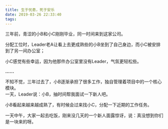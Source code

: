 ```yaml
---
title: 生于忧患，死于安乐
date: 2019-03-26 22:33:40
tags:
---
```


三年前，青涩的小B和小C刚刚毕业，同一时间来到这家公司。

分配工位时，Leader老A让看上去更成熟些的小B坐到了自己身边，而小C被安排到了另一间办公室；

小C感觉有些幸运，因为他那件办公室里没有Leader，气氛更轻松些。

**......**

不知不觉，三年过去了，小B逐渐承担了很多工作，独自管理着项目中的一个核心模块。<br>
一天，Leader说：小B，抽时间帮我面试一下新人吧。

小B看起来越来越成熟了，有时候会过来找小C，分配一下近期的工作任务。

一天中午，大家一起去吃饭，刚来没几天的一个新人面露惊讶，说：真没想到你们是一块来的呀。